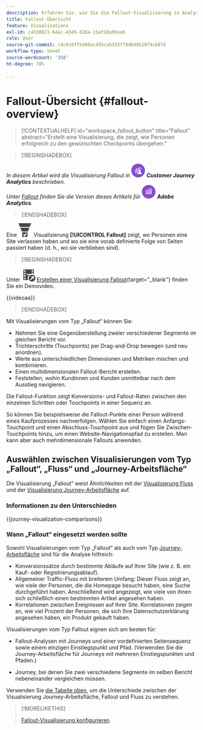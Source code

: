 ```yaml
---
description: Erfahren Sie, wie Sie die Fallout-Visualisierung in Analysis Workspace verwenden.
title: Fallout-Übersicht
feature: Visualizations
exl-id: c4338821-64ac-4345-828a-15af18a95ea6
role: User
source-git-commit: c4c8c0ff5d46ec455ca5333f79d6d8529f4cb87d
workflow-type: tm+mt
source-wordcount: '358'
ht-degree: 78%

---
```


# Fallout-Übersicht {#fallout-overview}

<!-- markdownlint-disable MD034 -->

>[!CONTEXTUALHELP]
>id="workspace_fallout_button"
>title="Fallout"
>abstract="Erstellt eine Visualisierung, die zeigt, wie Personen erfolgreich zu den gewünschten Checkpoints übergehen."

<!-- markdownlint-enable MD034 -->


>[!BEGINSHADEBOX]

_In diesem Artikel wird die Visualisierung Fallout in_ ![CustomerJourneyAnalytics](/help/assets/icons/CustomerJourneyAnalytics.svg) _**Customer Journey Analytics** beschrieben._<br/>_Unter [Fallout](https://experienceleague.adobe.com/de/docs/analytics/analyze/analysis-workspace/visualizations/fallout/fallout-flow) finden Sie die Version dieses Artikels für_ ![AdobeAnalytics](/help/assets/icons/AdobeAnalytics.svg) _**Adobe Analytics**._

>[!ENDSHADEBOX]

Eine ![ConversionFunnel](/help/assets/icons/ConversionFunnel.svg) Visualisierung **[!UICONTROL Fallout]** zeigt, wo Personen eine Site verlassen haben und wo sie eine vorab definierte Folge von Seiten passiert haben (d. h., wo sie verblieben sind).


>[!BEGINSHADEBOX]

Unter ![VideoCheckedOut](/help/assets/icons/VideoCheckedOut.svg) [Erstellen einer Visualisierung Fallout](https://video.tv.adobe.com/v/345883/?quality=12&learn=on){target="_blank"} finden Sie ein Demovideo.

{{videoaa}}

>[!ENDSHADEBOX]


Mit Visualisierungen vom Typ „Fallout“ können Sie:

* Nehmen Sie eine Gegenüberstellung zweier verschiedener Segmente im gleichen Bericht vor.
* Trichterschritte (Touchpoints) per Drag-and-Drop bewegen (und neu anordnen).
* Werte aus unterschiedlichen Dimensionen und Metriken mischen und kombinieren.
* Einen multidimensionalen Fallout-Bericht erstellen.
* Feststellen, wohin Kundinnen und Kunden unmittelbar nach dem Ausstieg navigieren.

Die Fallout-Funktion zeigt Konversions- und Fallout-Raten zwischen den einzelnen Schritten oder Touchpoints in einer Sequenz an.

So können Sie beispielsweise die Fallout-Punkte einer Person während eines Kaufprozesses nachverfolgen. Wählen Sie einfach einen Anfangs-Touchpoint und einen Abschluss-Touchpoint aus und fügen Sie Zwischen-Touchpoints hinzu, um einen Website-Navigationspfad zu erstellen. Man kann aber auch mehrdimensionale Fallouts anwenden.

## Auswählen zwischen Visualisierungen vom Typ „Fallout“, „Fluss“ und „Journey-Arbeitsfläche“

Die Visualisierung „Fallout“ weist Ähnlichkeiten mit der [Visualisierung Fluss](/help/analysis-workspace/visualizations/c-flow/flow.md) und der [Visualisierung Journey-Arbeitsfläche](/help/analysis-workspace/visualizations/journey-canvas/journey-canvas.md) auf.

### Informationen zu den Unterschieden

<!-- Information in this snippet is shared between Journey canvas, Fallout, and Flow visualization docs -->

{{journey-visualization-comparisons}}

### Wann „Fallout“ eingesetzt werden sollte

Sowohl Visualisierungen vom Typ „Fallout“ als auch vom Typ [Journey-Arbeitsfläche](/help/analysis-workspace/visualizations/journey-canvas/journey-canvas.md) sind für die Analyse hilfreich:

* Konversionssätze durch bestimmte Abläufe auf Ihrer Site (wie z. B. ein Kauf- oder Registrierungsablauf).
* Allgemeiner Traffic-Fluss mit breiterem Umfang: Dieser Fluss zeigt an, wie viele der Personen, die die Homepage besucht haben, eine Suche durchgeführt haben. Anschließend wird angezeigt, wie viele von ihnen sich schließlich einen bestimmten Artikel angesehen haben.
* Korrelationen zwischen Ereignissen auf Ihrer Site. Korrelationen zeigen an, wie viel Prozent der Personen, die sich Ihre Datenschutzerklärung angesehen haben, ein Produkt gekauft haben.

Visualisierungen vom Typ Fallout eignen sich am besten für:

* Fallout-Analysen mit Journeys und einer vordefinierten Seitensequenz sowie einem einzigen Einstiegspunkt und Pfad. (Verwenden Sie die Journey-Arbeitsfläche für Journeys mit mehreren Einstiegspunkten und Pfaden.)

* Journey, bei denen Sie zwei verschiedene Segmente im selben Bericht nebeneinander vergleichen müssen.

Verwenden Sie [die Tabelle oben](#understand-the-differences), um die Unterschiede zwischen der Visualisierung Journey-Arbeitsfläche, Fallout und Fluss zu verstehen.

>[!MORELIKETHIS]
>
>[Fallout-Visualisierung konfigurieren](configuring-fallout.md)



